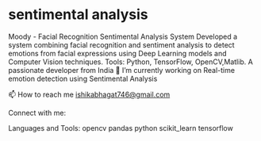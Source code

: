 # sentimental analysis
Moody - Facial Recognition Sentimental Analysis System Developed a system combining facial recognition and sentiment analysis to detect  emotions from facial expressions using Deep Learning models and Computer Vision  techniques. Tools: Python, TensorFlow, OpenCV,Matlib.
A passionate developer from India
🔭 I’m currently working on Real-time emotion detection using Sentimental Analysis

📫 How to reach me ishikabhagat746@gmail.com


Connect with me:

Languages and Tools:
opencv pandas python scikit_learn tensorflow
